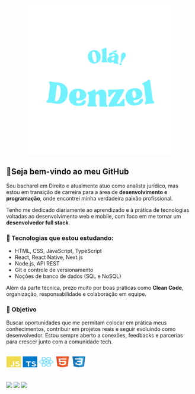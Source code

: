 <p align="center">
  <a><img width="80%" alt="Hello, I'm Anurag. I do open source!" src="/assets/gh-readme-header.png" /></a>
</p>

<h2>👋Seja bem-vindo ao meu GitHub</h2>
<p>
Sou bacharel em Direito e atualmente atuo como analista jurídico, mas estou em transição de carreira para a área de <strong>desenvolvimento e programação</strong>, onde encontrei minha verdadeira paixão profissional.
</p>
<p>
Tenho me dedicado diariamente ao aprendizado e à prática de tecnologias voltadas ao desenvolvimento web e mobile, com foco em me tornar um <strong>desenvolvedor full stack</strong>.
</p>
<h3>🚀 Tecnologias que estou estudando:</h3>
<ul>
  <li>HTML, CSS, JavaScript, TypeScript</li>
  <li>React, React Native, Next.js</li>
  <li>Node.js, API REST</li>
  <li>Git e controle de versionamento</li>
  <li>Noções de banco de dados (SQL e NoSQL)</li>
</ul>
<p>
Além da parte técnica, prezo muito por boas práticas como <strong>Clean Code</strong>, organização, responsabilidade e colaboração em equipe.
</p>
<h3>🎯 Objetivo</h3>
<p>
Buscar oportunidades que me permitam colocar em prática meus conhecimentos, contribuir em projetos reais e seguir evoluindo como desenvolvedor. Estou sempre aberto a conexões, feedbacks e parcerias para crescer junto com a comunidade tech.
</p>

<div style="display: inline_block"><br>
  <img align="center" alt="Js" height="30" width="40" src="https://raw.githubusercontent.com/devicons/devicon/master/icons/javascript/javascript-plain.svg">
  <img align="center" alt="Ts" height="30" width="40" src="https://raw.githubusercontent.com/devicons/devicon/master/icons/typescript/typescript-plain.svg">
  <img align="center" alt="React" height="30" width="40" src="https://raw.githubusercontent.com/devicons/devicon/master/icons/react/react-original.svg">
  <img align="center" alt="HTML" height="30" width="40" src="https://raw.githubusercontent.com/devicons/devicon/master/icons/html5/html5-original.svg">
  <img align="center" alt="CSS" height="30" width="40" src="https://raw.githubusercontent.com/devicons/devicon/master/icons/css3/css3-original.svg">
  <!-- <img align="center" alt="Python" height="30" width="40" src="https://raw.githubusercontent.com/devicons/devicon/master/icons/python/python-original.svg">-->
</div>

  #
 
<div>
  <a href="https://instagram.com/instadenzel" target="_blank"><img src="https://img.shields.io/badge/-Instagram-%23E4405F?style=for-the-badge&logo=instagram&logoColor=white" target="_blank"></a>
  <a href = "mailto:denzel.tognetti@gmail.com"><img src="https://img.shields.io/badge/-Gmail-%23333?style=for-the-badge&logo=gmail&logoColor=white" target="_blank"></a>
  <a href="https://www.linkedin.com/in/denzel-tognetti" target="_blank"><img src="https://img.shields.io/badge/-LinkedIn-%230077B5?style=for-the-badge&logo=linkedin&logoColor=white" target="_blank"></a> 
</div>
